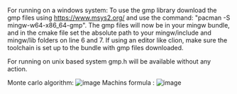 For running on a windows system:
To use the gmp library download the gmp files using https://www.msys2.org/ and use the command: "pacman -S mingw-w64-x86_64-gmp". The gmp files will now be in your mingw bundle, and in the cmake file set the absolute path to your mingw/include and mingw/lib folders on line 6 and 7. If using an editor like clion, make sure the toolchain is set up to the bundle with gmp files downloaded.

For running on unix based system gmp.h will be available without any action.

Monte carlo algorithm:
![image](https://github.com/user-attachments/assets/c9b02bde-339f-42e2-9f47-209e31c25f9b)
                      Machins formula :
![image](https://github.com/user-attachments/assets/17842720-39b5-4188-ae9e-e0121cbe2cd7)
